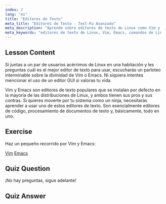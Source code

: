 ```yaml
---
index: 2
lang: "es"
title: "Editores de Texto"
meta_title: "Editores de Texto - Text-Fu Avanzado"
meta_description: "Aprende sobre editores de texto de Linux como Vim y Emacs. Descubre sus usos e importancia para la navegación del sistema. ¡Comienza tu viaje con los editores de texto de Linux!"
meta_keywords: "editores de texto de Linux, Vim, Emacs, comandos de Linux, tutorial de Linux, Linux para principiantes, guía de Linux"
---
```


## Lesson Content

Si juntas a un par de usuarios acérrimos de Linux en una habitación y les preguntas cuál es el mejor editor de texto para usar, escucharás un parloteo interminable sobre la divinidad de Vim o Emacs. Ni siquiera intentes mencionar el uso de un editor GUI si valoras tu vida.

Vim y Emacs son editores de texto populares que se instalan por defecto en la mayoría de las distribuciones de Linux, y ambos tienen sus pros y sus contras. Si quieres moverte por tu sistema como un ninja, necesitarás aprender a usar uno de estos editores de texto. Son esencialmente editores de código, procesamiento de documentos de texto y, básicamente, todo en uno.

## Exercise

Haz un pequeño recorrido por Vim y Emacs:

[Vim](http://www.vim.org/)
[Emacs](https://www.gnu.org/software/emacs/)

## Quiz Question

¡No hay preguntas, sigue adelante!

## Quiz Answer
